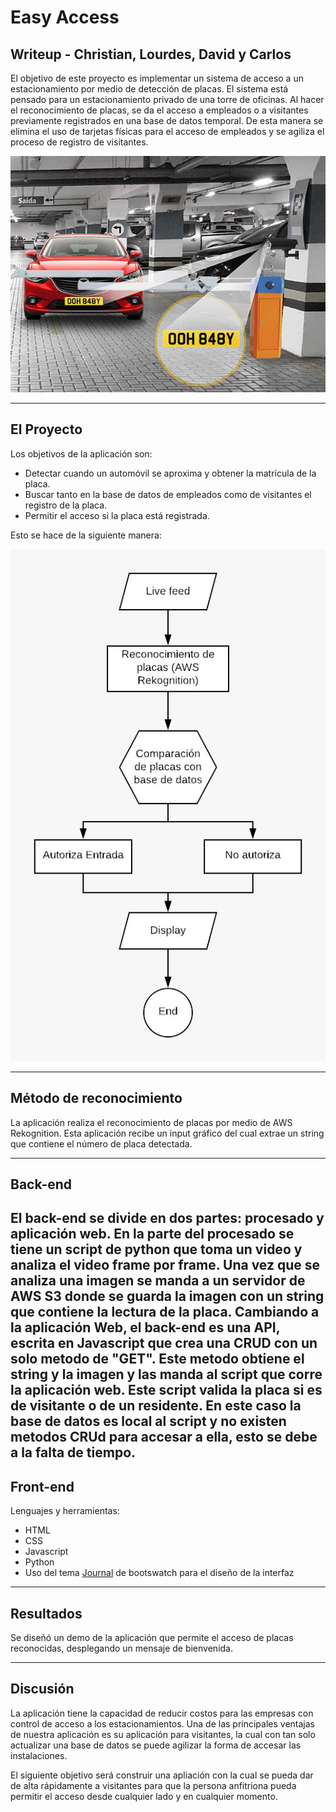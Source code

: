 # Easy Access
## Writeup - Christian, Lourdes, David y Carlos

 El objetivo de este proyecto es implementar un sistema de acceso a un estacionamiento por medio de detección de placas. El sistema está pensado para un estacionamiento privado de una torre de oficinas. Al hacer el reconocimiento de placas, se da el acceso a empleados o a visitantes previamente registrados en una base de datos temporal. De esta manera se elimina el uso de tarjetas físicas para el acceso de empleados y se agiliza el proceso de registro de visitantes.

![example]

---

## El Proyecto

Los objetivos de la aplicación son:

* Detectar cuando un automóvil se aproxima y obtener la matrícula de la placa.
* Buscar tanto en la base de datos de empleados como de visitantes el registro de la placa.
* Permitir el acceso si la placa está registrada.

Esto se hace de la siguiente manera:

![diagrama]


---

## Método de reconocimiento

La aplicación realiza el reconocimiento de placas por medio de AWS Rekognition. Esta aplicación recibe un input gráfico del cual extrae un string que contiene el número de placa detectada. 

---

## Back-end

El back-end se divide en dos partes: procesado y aplicación web. En la parte del procesado se tiene un script de python que toma un video y analiza el video frame por frame. Una vez que se analiza una imagen se manda a un servidor de AWS S3 donde se guarda la imagen con un string que contiene la lectura de la placa. Cambiando a la aplicación Web, el back-end es una API, escrita en Javascript que crea una CRUD con un solo metodo de "GET". Este metodo obtiene el string y la imagen y las manda al script que corre la aplicación web. Este script valida la placa si es de visitante o de un residente. En este caso la base de datos es local al script y no existen metodos CRUd para accesar a ella, esto se debe a la falta de tiempo.
---

## Front-end

Lenguajes y herramientas:

- HTML
- CSS
- Javascript
- Python
- Uso del tema [Journal] de bootswatch para el diseño de la interfaz
---

## Resultados

Se diseñó un demo de la aplicación que permite el acceso de placas reconocidas, desplegando un mensaje de bienvenida.

---

## Discusión

La aplicación tiene la capacidad de reducir costos para las empresas con control de acceso a los estacionamientos. Una de las principales ventajas de nuestra aplicación es su aplicación para visitantes, la cual con tan solo actualizar una base de datos se puede agilizar la forma de accesar las instalaciones.

El siguiente objetivo será construir una apliación con la cual se pueda dar de alta rápidamente a visitantes para que la persona anfitriona pueda permitir el acceso desde cualquier lado y en cualquier momento. 



[example]: fotos/numberplate.jpg
[diagrama]: fotos/flowchart.jpeg
[Journal]: https://bootswatch.com/journal/